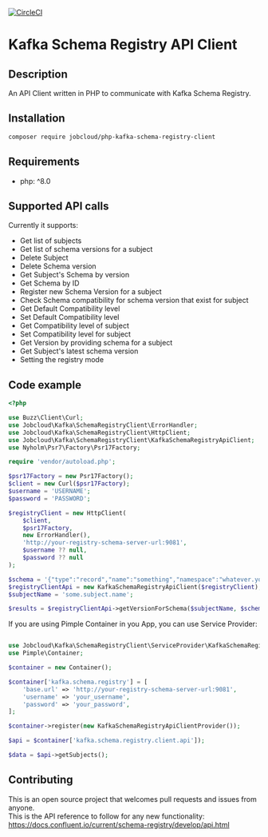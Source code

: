 [![CircleCI](https://circleci.com/gh/jobcloud/php-kafka-schema-registry-client/tree/main.svg?style=svg)](https://circleci.com/gh/jobcloud/php-kafka-schema-registry-client/tree/main)

# Kafka Schema Registry API Client

## Description
An API Client written in PHP to communicate with Kafka Schema Registry.

## Installation
```bash
composer require jobcloud/php-kafka-schema-registry-client
```

## Requirements
- php: ^8.0

## Supported API calls
Currently it supports:

* Get list of subjects
* Get list of schema versions for a subject
* Delete Subject
* Delete Schema version
* Get Subject's Schema by version
* Get Schema by ID 
* Register new Schema Version for a subject
* Check Schema compatibility for schema version that exist for subject
* Get Default Compatibility level
* Set Default Compatibility level
* Get Compatibility level of subject
* Set Compatibility level for subject
* Get Version by providing schema for a subject
* Get Subject's latest schema version
* Setting the registry mode

## Code example

```php
<?php

use Buzz\Client\Curl;
use Jobcloud\Kafka\SchemaRegistryClient\ErrorHandler;
use Jobcloud\Kafka\SchemaRegistryClient\HttpClient;
use Jobcloud\Kafka\SchemaRegistryClient\KafkaSchemaRegistryApiClient;
use Nyholm\Psr7\Factory\Psr17Factory;

require 'vendor/autoload.php';

$psr17Factory = new Psr17Factory();
$client = new Curl($psr17Factory);
$username = 'USERNAME';
$password = 'PASSWORD';

$registryClient = new HttpClient(
    $client,
    $psr17Factory,
    new ErrorHandler(),
    'http://your-registry-schema-server-url:9081',
    $username ?? null,
    $password ?? null
);

$schema = '{"type":"record","name":"something","namespace":"whatever.you.want","fields":[{"name":"id","type":"string"}]}';
$registryClientApi = new KafkaSchemaRegistryApiClient($registryClient);
$subjectName = 'some.subject.name';

$results = $registryClientApi->getVersionForSchema($subjectName, $schema);
```

If you are using Pimple Container in you App, you can use Service Provider:
```php

use Jobcloud\Kafka\SchemaRegistryClient\ServiceProvider\KafkaSchemaRegistryApiClientProvider;
use Pimple\Container;

$container = new Container();

$container['kafka.schema.registry'] = [
    'base.url' => 'http://your-registry-schema-server-url:9081',
    'username' => 'your_username',
    'password' => 'your_password',
];

$container->register(new KafkaSchemaRegistryApiClientProvider());

$api = $container['kafka.schema.registry.client.api']);

$data = $api->getSubjects();
```

## Contributing
This is an open source project that welcomes pull requests and issues from anyone.  
This is the API reference to follow for any new functionality: 
https://docs.confluent.io/current/schema-registry/develop/api.html
